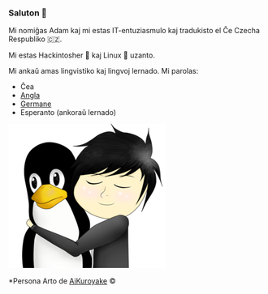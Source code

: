 ### Saluton 👋

Mi nomiĝas Adam kaj mi estas IT-entuziasmulo kaj tradukisto el Ĉe Czecha Respubliko 🇨🇿.

Mi estas Hackintosher 🍏 kaj Linux 🐧 uzanto.

Mi ankaŭ amas lingvistiko kaj lingvoj lernado. Mi parolas:

* Ĉea
* [Angla](https://github.com/DMNerd/DMNerd/blob/master/README.md)
* [Germane](https://github.com/DMNerd/DMNerd/blob/master/GERMAN.md)
* Esperanto (ankoraŭ lernado)

![ILoveTux](https://raw.githubusercontent.com/DMNerd/DMNerd/master/lovetux.png)

*Persona Arto de [AiKuroyake](https://github.com/AiKuroyake) ©
